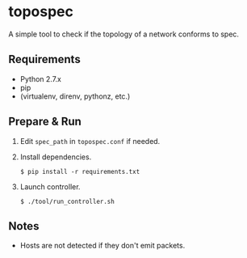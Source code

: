 # topospec

A simple tool to check if the topology of a network conforms to spec.

## Requirements

- Python 2.7.x
- pip
- (virtualenv, direnv, pythonz, etc.)

## Prepare & Run

1. Edit `spec_path` in `topospec.conf` if needed.
2. Install dependencies.

    ```
    $ pip install -r requirements.txt
    ```
3. Launch controller.

    ```
    $ ./tool/run_controller.sh
    ```

## Notes

- Hosts are not detected if they don't emit packets.
